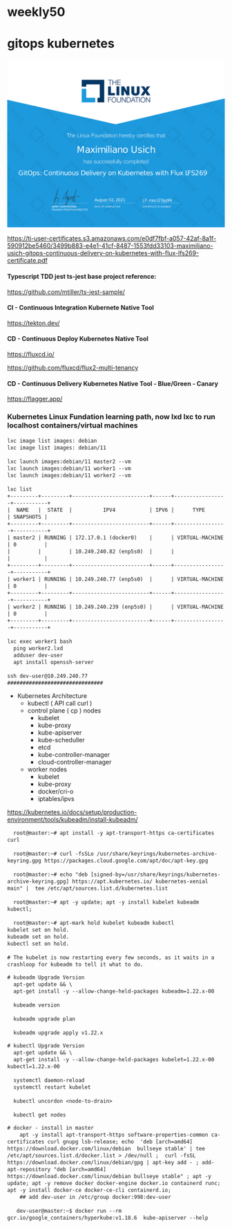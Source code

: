 # weekly50
# gitops kubernetes

[![GitOps Continuous Delivery on Kubernetes with Flux lfs269 Certificate, Linux Fundation](https://github.com/maximilianou/weekly50/blob/main/share/maximiliano-usich-gitops-continuous-delivery-on-kubernetes-with-flux-lfs269-certificate.png?raw=true)](https://github.com/maximilianou/weekly50/blob/main/share/maximiliano-usich-gitops-continuous-delivery-on-kubernetes-with-flux-lfs269-certificate.png?raw=true)

<https://ti-user-certificates.s3.amazonaws.com/e0df7fbf-a057-42af-8a1f-590912be5460/3499b883-e4e1-41cf-8487-1553fdd33103-maximiliano-usich-gitops-continuous-delivery-on-kubernetes-with-flux-lfs269-certificate.pdf>

#### Typescript TDD jest ts-jest base project reference:
<https://github.com/mtiller/ts-jest-sample/>

#### CI - Continuous Integration Kubernete Native Tool
<https://tekton.dev/>

#### CD - Continuous Deploy Kubernetes Native Tool
<https://fluxcd.io/>

<https://github.com/fluxcd/flux2-multi-tenancy>

#### CD - Continuous Delivery Kubernetes Native Tool - Blue/Green - Canary
<https://flagger.app/>

### Kubernetes Linux Fundation learning path, now lxd lxc to run localhost containers/virtual machines

```
lxc image list images: debian
lxc image list images: debian/11

lxc launch images:debian/11 master2 --vm
lxc launch images:debian/11 worker1 --vm
lxc launch images:debian/11 worker2 --vm

lxc list
+---------+---------+-------------------------+------+-----------------+-----------+
|  NAME   |  STATE  |          IPV4           | IPV6 |      TYPE       | SNAPSHOTS |
+---------+---------+-------------------------+------+-----------------+-----------+
| master2 | RUNNING | 172.17.0.1 (docker0)    |      | VIRTUAL-MACHINE | 0         |
|         |         | 10.249.240.82 (enp5s0)  |      |                 |           |
+---------+---------+-------------------------+------+-----------------+-----------+
| worker1 | RUNNING | 10.249.240.77 (enp5s0)  |      | VIRTUAL-MACHINE | 0         |
+---------+---------+-------------------------+------+-----------------+-----------+
| worker2 | RUNNING | 10.249.240.239 (enp5s0) |      | VIRTUAL-MACHINE | 0         |
+---------+---------+-------------------------+------+-----------------+-----------+

lxc exec worker1 bash
  ping worker2.lxd
  adduser dev-user
  apt install openssh-server

ssh dev-user@10.249.240.77
###############################
```

- Kubernetes Architecture
  - kubectl ( API call curl )
  - control plane ( cp ) nodes
    - kubelet
    - kube-proxy
    - kube-apiserver
    - kube-scheduller
    - etcd
    - kube-controller-manager
    - cloud-controller-manager
  - worker nodes
    - kubelet
    - kube-proxy
    - docker/cri-o
    - iptables/ipvs

<https://kubernetes.io/docs/setup/production-environment/tools/kubeadm/install-kubeadm/>
```
  root@master:~# apt install -y apt-transport-https ca-certificates curl

  root@master:~# curl -fsSLo /usr/share/keyrings/kubernetes-archive-keyring.gpg https://packages.cloud.google.com/apt/doc/apt-key.gpg

  root@master:~# echo "deb [signed-by=/usr/share/keyrings/kubernetes-archive-keyring.gpg] https://apt.kubernetes.io/ kubernetes-xenial main" |  tee /etc/apt/sources.list.d/kubernetes.list

  root@master:~# apt -y update; apt -y install kubelet kubeadm kubectl;

  root@master:~# apt-mark hold kubelet kubeadm kubectl
kubelet set on hold.
kubeadm set on hold.
kubectl set on hold.

# The kubelet is now restarting every few seconds, as it waits in a crashloop for kubeadm to tell it what to do.

```

```
# kubeadm Upgrade Version
  apt-get update && \
  apt-get install -y --allow-change-held-packages kubeadm=1.22.x-00

  kubeadm version

  kubeadm upgrade plan

  kubeadm upgrade apply v1.22.x
```

```
# kubectl Upgrade Version
  apt-get update && \
  apt-get install -y --allow-change-held-packages kubelet=1.22.x-00 kubectl=1.22.x-00
    
  systemctl daemon-reload
  systemctl restart kubelet

  kubectl uncordon <node-to-drain>

  kubectl get nodes

```

```
# docker - install in master
	apt -y install apt-transport-https software-properties-common ca-certificates curl gnupg lsb-release; echo  'deb [arch=amd64] https://download.docker.com/linux/debian  bullseye stable' | tee /etc/apt/sources.list.d/docker.list > /dev/null ;  curl -fsSL https://download.docker.com/linux/debian/gpg | apt-key add - ; add-apt-repository "deb [arch=amd64] https://download.docker.com/linux/debian bullseye stable" ; apt -y update; apt -y remove docker docker-engine docker.io containerd runc; apt -y install docker-ce docker-ce-cli containerd.io;
	## add dev-user in /etc/group docker:998:dev-user

   dev-user@master:~$ docker run --rm gcr.io/google_containers/hyperkube:v1.18.6  kube-apiserver --help

   

```

